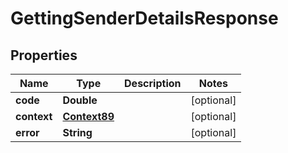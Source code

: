 
# GettingSenderDetailsResponse

## Properties
Name | Type | Description | Notes
------------ | ------------- | ------------- | -------------
**code** | **Double** |  |  [optional]
**context** | [**Context89**](Context89.md) |  |  [optional]
**error** | **String** |  |  [optional]



